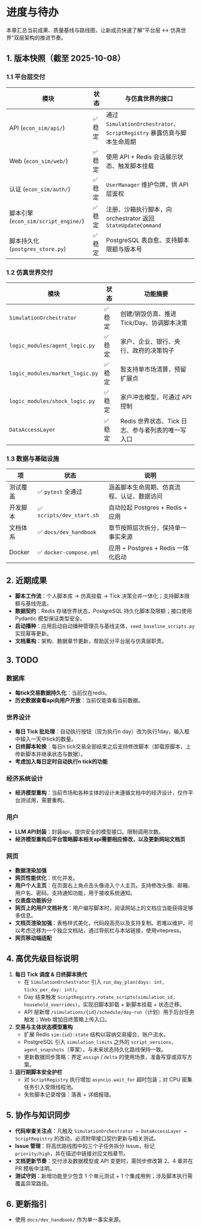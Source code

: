 # 进度与待办

本章汇总当前成果、质量基线与路线图，让新成员快速了解“平台层 ↔ 仿真世界”双层架构的推进节奏。

## 1. 版本快照（截至 2025-10-08）

### 1.1 平台层交付

| 模块 | 状态 | 与仿真世界的接口 |
| ---- | ---- | ---------------- |
| API (`econ_sim/api/`) | ✅ 稳定 | 通过 `SimulationOrchestrator`、`ScriptRegistry` 暴露仿真与脚本生命周期 |
| Web (`econ_sim/web/`) | ✅ 稳定 | 使用 API + Redis 会话展示状态、触发脚本挂载 |
| 认证 (`econ_sim/auth/`) | ✅ 稳定 | `UserManager` 维护令牌，供 API 层鉴权 |
| 脚本引擎 (`econ_sim/script_engine/`) | ✅ 稳定 | 注册、沙箱执行脚本，向 orchestrator 返回 `StateUpdateCommand` |
| 脚本持久化 (`postgres_store.py`) | ✅ 稳定 | PostgreSQL 表自愈、支持脚本限额与版本号 |

### 1.2 仿真世界交付

| 模块 | 状态 | 功能摘要 |
| ---- | ---- | -------- |
| `SimulationOrchestrator` | ✅ 稳定 | 创建/销毁仿真、推进 Tick/Day、协调脚本决策 |
| `logic_modules/agent_logic.py` | ✅ 稳定 | 家户、企业、银行、央行、政府的决策钩子 |
| `logic_modules/market_logic.py` | ✅ 稳定 | 暂支持单市场清算，预留扩展点 |
| `logic_modules/shock_logic.py` | ✅ 稳定 | 家户冲击模型，可通过 API 控制 |
| `DataAccessLayer` | ✅ 稳定 | Redis 世界状态、Tick 日志、参与者列表的唯一写入口 |

### 1.3 数据与基础设施

| 项 | 状态 | 说明 |
| -- | ---- | ---- |
| 测试覆盖 | ✅ `pytest` 全通过 | 涵盖脚本生命周期、仿真流程、认证、数据访问 |
| 开发脚本 | ✅ `scripts/dev_start.sh` | 自动拉起 Postgres + Redis + 应用 |
| 文档体系 | ✅ `docs/dev_handbook` | 章节按照层次拆分，保持单一事实来源 |
| Docker | ✅ `docker-compose.yml` | 应用 + Postgres + Redis 一体化启动 |

## 2. 近期成果

- **脚本工作流**：个人脚本库 → 仿真挂载 → Tick 决策合并一体化；支持脚本限额与基线兜底。
- **数据契约**：Redis 存储世界状态，PostgreSQL 持久化脚本及限额；接口使用 Pydantic 模型保证类型安全。
- **启动播种**：应用启动自动播种管理员与基线主体，`seed_baseline_scripts.py` 实现幂等更新。
- **文档重构**：架构、数据章节更新，帮助区分平台层与仿真层职责。

## 3. TODO

### 数据库
- **每tick交易数据持久化**：当前仅在redis。
- **历史数据查看api向用户开放**：当前仅能查看当前数据。

### 世界设计
- **每日 Tick 批处理**：自动执行按钮（现为执行n day）改为执行1day，输入框中输入一天中tick的数量。
- **日终脚本轮换**：每日n tick交易全部结束之后支持修改脚本（卸载原脚本，上传新脚本并继承状态与数据）。
- **考虑加入每日定时自动执行n tick的功能**

### 经济系统设计

- **经济模型重构**：当前市场和各种主体的设计未遵循文档中的经济设计，仅作平台测试用，需要重构。

### 用户
- **LLM API封装**：封装api，提供安全的模型接口。限制调用次数。
- **经济模型重构后平台策略脚本相关api需要相应修改，以及更新网站文档页**

### 网页
- **数据渲染加强**
- **网页性能优化**：优化并发。
- **用户个人主页**：在页面右上角点击头像进入个人主页。支持修改头像、邮箱、用户名、密码。支持通知功能，用于接收系统通知。
- **仪表盘功能拆分**
- **网页上的用户文档补充**：用户编写脚本时，阅读网站上的文档应当能获得足够多信息。
- **文档页渲染加强**：表格样式美化，代码段高亮以及支持复制。若难以维护，可以考虑迁移为一个独立文档站，通过导航栏与本站链接，使用vitepress。
- **网页移动端适配**


## 4. 高优先级目标说明

1. **每日 Tick 调度 & 日终脚本换代**
	- 在 `SimulationOrchestrator` 引入 `run_day_plan(days: int, ticks_per_day: int)`。
	- Day 结束触发 `ScriptRegistry.rotate_scripts(simulation_id, household_overrides)`，实现旧脚本卸载 + 新脚本挂载 + 状态迁移。
	- API 层新增 `/simulations/{id}/schedule/day-run`（计划）用于后台任务触发；Web 增加日终策略上传入口。
2. **交易与主体状态模型重构**
	- 扩展 Redis `sim:{id}:state` 结构以容纳交易撮合、账户流水。
	- PostgreSQL 引入 `simulation_limits` 之外的 `script_versions`、`agent_snapshots`（草案），与未来状态持久化路线保持一致。
	- 更新数据同步策略：界定 `assign` / `delta` 的使用场景，准备写穿或双写方案。
3. **运行期脚本安全护栏**
	- 对 `ScriptRegistry` 执行增加 `asyncio.wait_for` 超时包装；对 CPU 密集任务引入受限线程池。
	- 失败脚本记录增强：落表 + 详细报错。

## 5. 协作与知识同步

- **代码审查关注点**：凡触及 `SimulationOrchestrator ↔ DataAccessLayer ↔ ScriptRegistry` 的改动，必须附带接口契约更新与相关测试。
- **Issue 管理**：将高优路线图中的三个子任务拆分 Issue，标记 `priority/high`，并在描述中链接对应文档章节。
- **文档更新节奏**：交付涉及数据模型或 API 变更时，需同步修改第 2、4 章并在 PR 模板中注明。
- **测试守则**：新增功能至少包含 1 个单元测试 + 1 个集成用例；涉及脚本执行需覆盖异常路径。

## 6. 更新指引

- 使用 `docs/dev_handbook/` 作为单一事实来源。